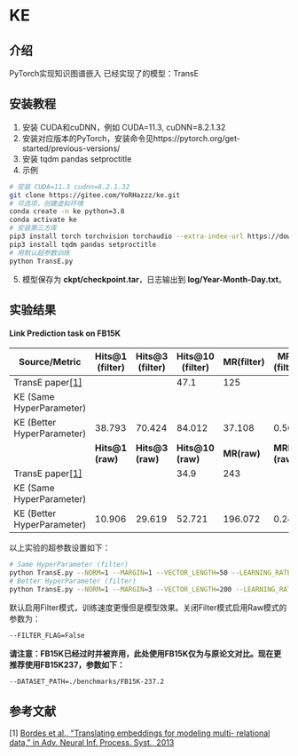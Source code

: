 # KE

## 介绍

PyTorch实现知识图谱嵌入
已经实现了的模型：TransE

## 安装教程

1. 安装 CUDA和cuDNN，例如 CUDA=11.3, cuDNN=8.2.1.32
2. 安装对应版本的PyTorch，安装命令见https://pytorch.org/get-started/previous-versions/
2. 安装 tqdm pandas setproctitle
3. 示例

```bash
# 安装 CUDA=11.3 cudnn=8.2.1.32
git clone https://gitee.com/YoRHazzz/ke.git
# 可选项，创建虚拟环境
conda create -n ke python=3.8
conda activate ke
# 安装第三方库
pip3 install torch torchvision torchaudio --extra-index-url https://download.pytorch.org/whl/cu113
pip3 install tqdm pandas setproctitle
# 用默认超参数训练
python TransE.py
```

5. 模型保存为 **ckpt/checkpoint.tar**，日志输出到 **log/Year-Month-Day.txt**。

## 实验结果

####  Link Prediction task on FB15K
| Source/Metric | Hits@1 (filter) | Hits@3 (filter) |  Hits@10 (filter)    | MR(filter) |  MRR (filter)    |
| ------------- | --------------- | --------------- | ---- | ---------------- | ---- |
|      TransE paper[[1]](#references)      |                 |                 | 47.1 | 125 |      |
| KE (Same HyperParameter) |  |  |                  |  |              |
| KE (Better HyperParameter) | 38.793 | 70.424 | 84.012 | 37.108 | 0.565 |
|  | **Hits@1 (raw)** | **Hits@3 (raw)** | **Hits@10 (raw)** | **MR(raw)** | **MRR (raw)** |
| TransE paper[[1]](#references) |  |  | 34.9 | 243 | |
| KE (Same HyperParameter) |  |  |  |  | |
| KE (Better HyperParameter) | 10.906 | 29.619 | 52.721 | 196.072 | 0.244 |

以上实验的超参数设置如下：

```bash
# Same HyperParameter (filter)
python TransE.py --NORM=1 --MARGIN=1 --VECTOR_LENGTH=50 --LEARNING_RATE=0.01 --EPOCHS=1000 --VALIDATE_FREQUENCY=50 --FILTER_FLAG=True --USE_GPU=True --GPU_INDEX=0 --DATASET_PATH=./benchmarks/FB15K --CHECKPOINT_PATH=./ckpt/checkpoint.tar --TRAIN_BATCH_SIZE=2048 --VALID_BATCH_SIZE=64 --TEST_BATCH_SIZE=64 --TARGET_METRIC=h10 --TARGET_SCORE=None --SEED=1234 --PROC_TITLE=Same_Hyperparameter --LOG=True
# Better HyperParameter (filter)
python TransE.py --NORM=1 --MARGIN=3 --VECTOR_LENGTH=200 --LEARNING_RATE=1 --EPOCHS=2000 --VALIDATE_FREQUENCY=50 --FILTER_FLAG=True --USE_GPU=True --GPU_INDEX=0 --DATASET_PATH=./benchmarks/FB15K --CHECKPOINT_PATH=./ckpt/checkpoint.tar --TRAIN_BATCH_SIZE=2048 --VALID_BATCH_SIZE=64 --TEST_BATCH_SIZE=64 --TARGET_METRIC=h10 --TARGET_SCORE=None --SEED=1234 --PROC_TITLE=Better_Hyperparameter --LOG=True
```

默认启用Filter模式，训练速度更慢但是模型效果。关闭Filter模式启用Raw模式的参数为：
```bash
--FILTER_FLAG=False
```

**请注意：FB15K已经过时并被弃用，此处使用FB15K仅为与原论文对比。现在更推荐使用FB15K237，参数如下：**

```bash
--DATASET_PATH=./benchmarks/FB15K-237.2
```

## 参考文献

[1] [Bordes et al., "Translating embeddings for modeling multi- relational data," in Adv. Neural Inf. Process. Syst., 2013](http://papers.nips.cc/paper/5071-translating-embeddings-for-modeling-multi-relational-data.pdf)